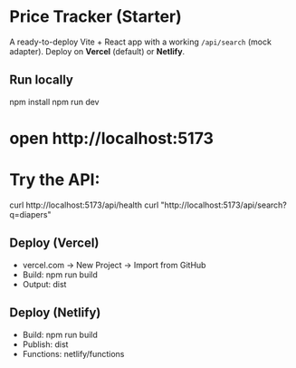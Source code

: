 # Price Tracker (Starter)

A ready-to-deploy Vite + React app with a working `/api/search` (mock adapter).
Deploy on **Vercel** (default) or **Netlify**.

## Run locally
npm install
npm run dev
# open http://localhost:5173
# Try the API:
curl http://localhost:5173/api/health
curl "http://localhost:5173/api/search?q=diapers"

## Deploy (Vercel)
- vercel.com → New Project → Import from GitHub
- Build: npm run build
- Output: dist

## Deploy (Netlify)
- Build: npm run build
- Publish: dist
- Functions: netlify/functions
